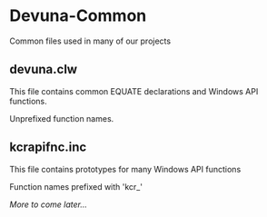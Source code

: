 # Devuna-Common
Common files used in many of our projects


## devuna.clw ##

This file contains common EQUATE declarations and Windows API functions.

Unprefixed function names.

## kcrapifnc.inc ##

This file contains prototypes for many Windows API functions

Function names prefixed with 'kcr_'

*More to come later...*
